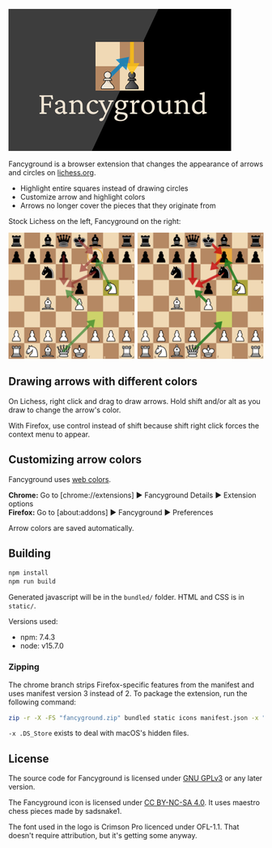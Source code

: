 ![Fancyground logo](images/promo.png)

Fancyground is a browser extension that changes the appearance of arrows and circles on [lichess.org](https://lichess.org/).

- Highlight entire squares instead of drawing circles
- Customize arrow and highlight colors
- Arrows no longer cover the pieces that they originate from

Stock Lichess on the left, Fancyground on the right:

![Fancyground vs stock Lichess comparison](images/comparison.png)

## Drawing arrows with different colors

On Lichess, right click and drag to draw arrows.
Hold shift and/or alt as you draw to change the arrow's color.

With Firefox, use control instead of shift
because shift right click forces the context menu to appear.

## Customizing arrow colors

Fancyground uses [web colors](https://en.wikipedia.org/wiki/Web_colors).

**Chrome:** Go to [chrome://extensions] ▶︎ Fancyground Details ▶︎ Extension options  
**Firefox:** Go to [about:addons] ▶︎ Fancyground ▶︎ Preferences

Arrow colors are saved automatically.

## Building

```bash
npm install
npm run build
```

Generated javascript will be in the `bundled/` folder.
HTML and CSS is in `static/`.

Versions used:
- npm: 7.4.3
- node: v15.7.0

### Zipping

The chrome branch strips Firefox-specific features from the manifest and uses manifest version 3 instead of 2.
To package the extension, run the following command:

```bash
zip -r -X -FS "fancyground.zip" bundled static icons manifest.json -x "*.DS_Store"
```

`-x .DS_Store` exists to deal with macOS's hidden files.

## License

The source code for Fancyground is licensed under [GNU GPLv3](LICENSE.txt) or any later version.

The Fancyground icon is licensed under [CC BY-NC-SA 4.0](https://creativecommons.org/licenses/by-nc-sa/4.0/). It uses maestro chess pieces made by sadsnake1.

The font used in the logo is Crimson Pro licenced under OFL-1.1. That doesn't require attribution, but it's getting some anyway.
